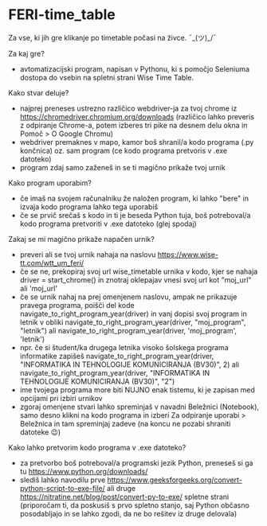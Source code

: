 # FERI-time_table
Za vse, ki jih gre klikanje po timetable počasi na živce. ¯\_(ツ)_/¯ 


Za kaj gre?
  - avtomatizacijski program, napisan v Pythonu, ki s pomočjo Seleniuma dostopa do vsebin na spletni strani Wise Time Table. 


Kako stvar deluje?
  - najprej preneses ustrezno različico webdriver-ja za tvoj chrome iz https://chromedriver.chromium.org/downloads (različico lahko preveris z odpiranje Chrome-a, potem izberes tri pike na desnem delu okna in  Pomoč > O Google Chromu)
  - webdriver premaknes v mapo, kamor boš shranil/a kodo programa (.py končnica) oz. sam program (ce kodo programa pretvoris v .exe datoteko)
  - program zdaj samo zaženeš in se ti magično prikaže tvoj urnik


Kako program uporabim?
  - če imaš na svojem računalniku že naložen program, ki lahko "bere" in izvaja kodo programa lahko tega uporabiš
  - če se prvič srečaš s kodo in ti je beseda Python tuja, boš potreboval/a kodo programa pretvoriti v .exe datoteko (glej spodaj)


Zakaj se mi magično prikaže napačen urnik?
  - preveri ali se tvoj urnik nahaja na naslovu https://www.wise-tt.com/wtt_um_feri/
  - če se ne, prekopiraj svoj url wise_timetable urnika v kodo, kjer se nahaja  driver = start_chrome() in znotraj oklepajav vnesi svoj url kot "moj_url" ali 'moj_url'
  - če se urnik nahaj na prej omenjenem naslovu, ampak ne prikazuje pravega programa, poišči del kode  navigate_to_right_program_year(driver)  in vanj dopisi svoj program in letnik v obliki  navigate_to_right_program_year(driver, "moj_program", "letnik") ali  navigate_to_right_program_year(driver, 'moj_program', 'letnik')
  - npr. če si študent/ka drugega letnika visoko šolskega programa informatike zapišeš  navigate_to_right_program_year(driver, "INFORMATIKA IN TEHNOLOGIJE KOMUNICIRANJA (BV30)", 2)  ali navigate_to_right_program_year(driver, "INFORMATIKA IN TEHNOLOGIJE KOMUNICIRANJA (BV30)", "2")
  - ime tvojega programa more biti NUJNO enak tistemu, ki je zapisan med opcijami pri izbiri urnikov
  - zgoraj omenjene stvari lahko spreminjaš v navadni Beležnici (Notebook), samo desno klikni na kodo programa in izberi  Za odpiranje uporabi > Beležnica in tam spreminjaj zadeve (na koncu ne pozabi shraniti datoteke 😉)


Kako lahko pretvorim kodo programa v .exe datoteko?
  - za pretvorbo boš potreboval/a programski jezik Python, preneseš si ga tu https://www.python.org/downloads/
  - slediš lahko navodilu prve https://www.geeksforgeeks.org/convert-python-script-to-exe-file/ ali druge https://nitratine.net/blog/post/convert-py-to-exe/ spletne strani (priporočam ti, da poskusiš s prvo spletno stanjo, saj Python občasno posodabljajo in se lahko zgodi, da ne bo rešitev iz druge delovala)
